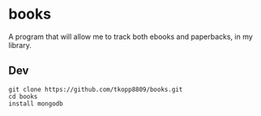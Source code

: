 # books
A program that will allow me to track both ebooks and paperbacks, in my library. 

## Dev

```
git clone https://github.com/tkopp8809/books.git
cd books
install mongodb
```
